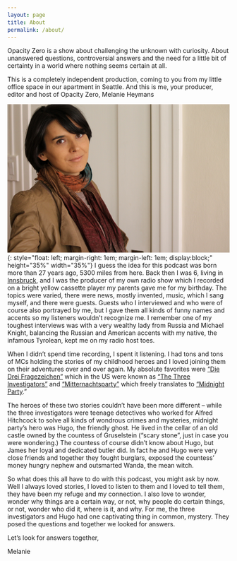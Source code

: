 ```yaml
---
layout: page
title: About
permalink: /about/
---
```


Opacity Zero is a show about challenging the unknown with curiosity. About
unanswered questions, controversial answers and the need for a little bit of
certainty in a world where nothing seems certain at all.

This is a completely independent production, coming to you from my little
office space in our apartment in Seattle. And this is me, your producer, editor
and host of Opacity Zero, Melanie Heymans

![Melanie](/assets/Melanie.png){: style="float: left; margin-right: 1em; margin-left: 1em; display:block;" height="35%" width="35%"}
I guess the idea for this podcast was born more than 27 years ago, 5300 miles
from here. Back then I was 6, living in
[Innsbruck](https://www.youtube.com/watch?v=nr5WyHwWLVw), and I was the
producer of my own radio show which I recorded on a bright yellow cassette
player my parents gave me for my birthday. The topics were varied, there were
news, mostly invented, music, which I sang myself, and there were guests.
Guests who I interviewed and who were of course also portrayed by me, but I
gave them all kinds of funny names and accents so my listeners wouldn’t
recognize me. I remember one of my toughest interviews was with a very wealthy
lady from Russia and Michael Knight, balancing the Russian and American accents
with my native, the infamous Tyrolean, kept me on my radio host toes.

When I didn’t spend time recording, I spent it listening. I had tons and tons
of MCs holding the stories of my childhood heroes and I loved joining them on
their adventures over and over again. My absolute favorites were [“Die Drei
Fragezeichen”](https://en.wikipedia.org/wiki/Three_Investigators) which in the
US were known as [“The Three
Investigators”](https://en.wikipedia.org/wiki/Three_Investigators) and
[“Mitternachtsparty”](http://www.amazon.co.uk/Mitternachtsparty-Der-Schatz-Gruselstein-Karussell/dp/B002U9UI8I)
which freely translates to [“Midnight
Party](http://www.amazon.co.uk/Mitternachtsparty-Der-Schatz-Gruselstein-Karussell/dp/B002U9UI8I).”

The heroes of these two stories couldn’t have been more different – while the
three investigators were teenage detectives who worked for Alfred Hitchcock to
solve all kinds of wondrous crimes and mysteries, midnight party’s hero was
Hugo, the friendly ghost. He lived in the cellar of an old castle owned by the
countess of Gruselstein (“scary stone”, just in case you were wondering.) The
countess of course didn’t know about Hugo, but James her loyal and dedicated
butler did. In fact he and Hugo were very close friends and together they
fought burglars, exposed the countess’ money hungry nephew and outsmarted
Wanda, the mean witch.

So what does this all have to do with this podcast, you might ask by now. Well
I always loved stories, I loved to listen to them and I loved to tell them,
they have been my refuge and my connection. I also love to wonder, wonder why
things are a certain way, or not, why people do certain things, or not, wonder
who did it, where is it, and why. For me, the three investigators and Hugo had
one captivating thing in common, mystery. They posed the questions and together
we looked for answers.

Let’s look for answers together,

Melanie
